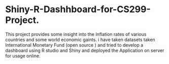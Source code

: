 # Shiny-R-Dashhboard-for-CS299-Project.
This project provides some insight into the Inflation rates of various countries and some world economic gaints. 
i have taken datasets taken International Monetary Fund (open source ) and tried to develop a dashboard using R studio and Shiny and deployed the Application on server for usage online.

